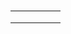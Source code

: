 # 

|      |      |      |      |      |
| :--: | :--: | :--: | :--: | :--: |
|      |      |      |      |      |
|      |      |      |      |      |
|      |      |      |      |      |
